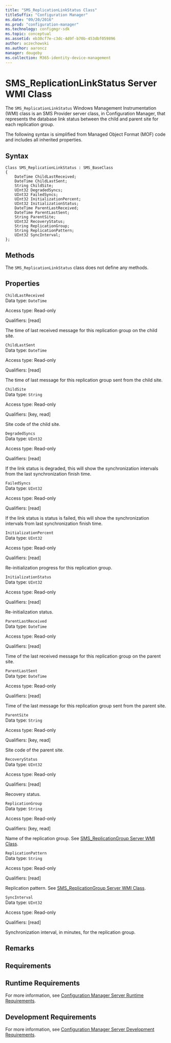 ```yaml
---
title: "SMS_ReplicationLinkStatus Class"
titleSuffix: "Configuration Manager"
ms.date: "09/20/2016"
ms.prod: "configuration-manager"
ms.technology: configmgr-sdk
ms.topic: conceptual
ms.assetid: eb30cf7e-c3dc-4d9f-b70b-453dbf059896
author: aczechowski
ms.author: aaroncz
manager: dougeby
ms.collection: M365-identity-device-management
---
```

# SMS_ReplicationLinkStatus Server WMI Class
The `SMS_ReplicationLinkStatus` Windows Management Instrumentation (WMI) class is an SMS Provider server class, in Configuration Manager, that represents the database link status between the child and parent site for each replication group.  

 The following syntax is simplified from Managed Object Format (MOF) code and includes all inherited properties.  

## Syntax  

```  
Class SMS_ReplicationLinkStatus : SMS_BaseClass  
{  
    DateTime ChildLastReceived;  
    DateTime ChildLastSent;  
    String ChildSite;  
    UInt32 DegradedSyncs;  
    UInt32 FailedSyncs;  
    UInt32 InitializationPercent;  
    UInt32 InitializationStatus;  
    DateTime ParentLastReceived;  
    DateTime ParentLastSent;  
    String ParentSite;  
    UInt32 RecoveryStatus;  
    String ReplicationGroup;  
    String ReplicationPattern;  
    UInt32 SyncInterval;  
};  
```  

## Methods  
 The `SMS_ReplicationLinkStatus` class does not define any methods.  

## Properties  
 `ChildLastReceived`  
 Data type: `DateTime`  

 Access type: Read-only  

 Qualifiers: [read]  

 The time of last received message for this replication group on the child site.  

 `ChildLastSent`  
 Data type: `DateTime`  

 Access type: Read-only  

 Qualifiers: [read]  

 The time of last message for this replication group sent from the child site.  

 `ChildSite`  
 Data type: `String`  

 Access type: Read-only  

 Qualifiers: [key, read]  

 Site code of the child site.  

 `DegradedSyncs`  
 Data type: `UInt32`  

 Access type: Read-only  

 Qualifiers: [read]  

 If the link status is degraded, this will show the synchronization intervals from the last synchronization finish time.  

 `FailedSyncs`  
 Data type: `UInt32`  

 Access type: Read-only  

 Qualifiers: [read]  

 If the link status is status is failed, this will show the synchronization intervals from last synchronization finish time.  

 `InitializationPercent`  
 Data type: `UInt32`  

 Access type: Read-only  

 Qualifiers: [read]  

 Re-initialization progress for this replication group.  

 `InitializationStatus`  
 Data type: `UInt32`  

 Access type: Read-only  

 Qualifiers: [read]  

 Re-initialization status.  

 `ParentLastReceived`  
 Data type: `DateTime`  

 Access type: Read-only  

 Qualifiers: [read]  

 Time of the last received message for this replication group on the parent site.  

 `ParentLastSent`  
 Data type: `DateTime`  

 Access type: Read-only  

 Qualifiers: [read]  

 Time of the last message for this replication group sent from the parent site.  

 `ParentSite`  
 Data type: `String`  

 Access type: Read-only  

 Qualifiers: [key, read]  

 Site code of the parent site.  

 `RecoveryStatus`  
 Data type: `UInt32`  

 Access type: Read-only  

 Qualifiers: [read]  

 Recovery status.  

 `ReplicationGroup`  
 Data type: `String`  

 Access type: Read-only  

 Qualifiers: [key, read]  

 Name of the replication group. See [SMS_ReplicationGroup Server WMI Class](../../../../../develop/reference/core/servers/configure/sms_replicationgroup-server-wmi-class.md).  

 `ReplicationPattern`  
 Data type: `String`  

 Access type: Read-only  

 Qualifiers: [read]  

 Replication pattern. See [SMS_ReplicationGroup Server WMI Class](../../../../../develop/reference/core/servers/configure/sms_replicationgroup-server-wmi-class.md).  

 `SyncInterval`  
 Data type: `UInt32`  

 Access type: Read-only  

 Qualifiers: [read]  

 Synchronization interval, in minutes, for the replication group.  

## Remarks  

## Requirements  

## Runtime Requirements  
 For more information, see [Configuration Manager Server Runtime Requirements](../../../../../develop/core/reqs/server-runtime-requirements.md).  

## Development Requirements  
 For more information, see [Configuration Manager Server Development Requirements](../../../../../develop/core/reqs/server-development-requirements.md).
